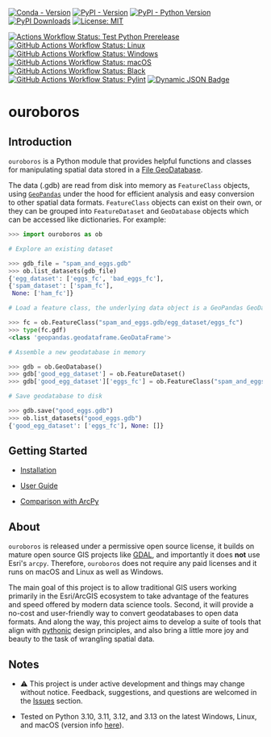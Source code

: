[![Conda - Version](https://img.shields.io/conda/vn/conda-forge/ouroboros-gis.svg)](https://anaconda.org/conda-forge/ouroboros-gis)
[![PyPI - Version](https://img.shields.io/pypi/v/ouroboros-gis)](https://pypi.org/project/ouroboros-gis/)
[![PyPI - Python Version](https://img.shields.io/pypi/pyversions/ouroboros-gis)](https://pypi.org/project/ouroboros-gis/)
[![PyPI Downloads](https://static.pepy.tech/badge/ouroboros-gis/month)](https://pepy.tech/projects/ouroboros-gis)
[![License: MIT](https://img.shields.io/badge/License-MIT-lightgrey.svg?logo=)](https://github.com/corbel-spatial/ouroboros/blob/main/LICENSE)

[![Actions Workflow Status: Test Python Prerelease](https://img.shields.io/github/actions/workflow/status/corbel-spatial/ouroboros/py-prerelease.yml?label=3.14-rc2
)](https://github.com/corbel-spatial/ouroboros/actions/workflows/py-prerelease.yml)
[![GitHub Actions Workflow Status: Linux](https://img.shields.io/github/actions/workflow/status/corbel-spatial/ouroboros/pytest-linux.yml?label=Linux&logo=linux&logoColor=white)](https://github.com/corbel-spatial/ouroboros/actions/workflows/pytest-linux.yml)
[![GitHub Actions Workflow Status: Windows](https://img.shields.io/github/actions/workflow/status/corbel-spatial/ouroboros/pytest-windows.yml?label=Windows)](https://github.com/corbel-spatial/ouroboros/actions/workflows/pytest-windows.yml)
[![GitHub Actions Workflow Status: macOS](https://img.shields.io/github/actions/workflow/status/corbel-spatial/ouroboros/pytest-macos.yml?label=macOS)](https://github.com/corbel-spatial/ouroboros/actions/workflows/pytest-macos.yml)
[![GitHub Actions Workflow Status: Black](https://img.shields.io/github/actions/workflow/status/corbel-spatial/ouroboros/black.yml?label=Black)](https://github.com/corbel-spatial/ouroboros/actions/workflows/black.yml)
[![GitHub Actions Workflow Status: Pylint](https://img.shields.io/github/actions/workflow/status/corbel-spatial/ouroboros/pylint.yml?label=Pylint)](https://github.com/corbel-spatial/ouroboros/actions/workflows/pylint.yml)
[![Dynamic JSON Badge](https://img.shields.io/badge/dynamic/json?url=https%3A%2F%2Fraw.githubusercontent.com%2Fcorbel-spatial%2Fouroboros%2Frefs%2Fheads%2Fmain%2Fdocs%2Fpytest_coverage.json&query=%24.totals.percent_covered_display&suffix=%25&label=coverage&color=brightgreen)](https://raw.githubusercontent.com/corbel-spatial/ouroboros/refs/heads/main/docs/pytest_coverage.json)

# ouroboros

## Introduction

`ouroboros` is a Python module that provides helpful functions and classes for manipulating spatial data stored in a [File GeoDatabase](https://en.wikipedia.org/wiki/Geodatabase_(Esri)). 

The data (.gdb) are read from disk into memory as `FeatureClass` objects, using [`GeoPandas`](https://geopandas.org/en/stable/getting_started/introduction.html) 
under the hood for efficient analysis and easy conversion to other spatial data formats.
`FeatureClass` objects can exist on their own, or they can be grouped into `FeatureDataset` and `GeoDatabase` objects 
which can be accessed like dictionaries. For example:

```python
>>> import ouroboros as ob

# Explore an existing dataset

>>> gdb_file = "spam_and_eggs.gdb"
>>> ob.list_datasets(gdb_file)
{'egg_dataset': ['eggs_fc', 'bad_eggs_fc'],
{'spam_dataset': ['spam_fc'],
 None: ['ham_fc']}

# Load a feature class, the underlying data object is a GeoPandas GeoDataFrame

>>> fc = ob.FeatureClass("spam_and_eggs.gdb/egg_dataset/eggs_fc")
>>> type(fc.gdf)
<class 'geopandas.geodataframe.GeoDataFrame'>

# Assemble a new geodatabase in memory

>>> gdb = ob.GeoDatabase()
>>> gdb['good_egg_dataset'] = ob.FeatureDataset()
>>> gdb['good_egg_dataset']['eggs_fc'] = ob.FeatureClass("spam_and_eggs.gdb/eggs_fc")

# Save geodatabase to disk

>>> gdb.save("good_eggs.gdb")
>>> ob.list_datasets("good_eggs.gdb")
{'good_egg_dataset': ['eggs_fc'], None: []}
```

## Getting Started

- [Installation](https://ouroboros-gis.readthedocs.io/en/latest/installation.html)

- [User Guide](https://ouroboros-gis.readthedocs.io/en/latest/user_guide.html)
 
- [Comparison with ArcPy](https://ouroboros-gis.readthedocs.io/en/latest/notebooks/arcpy_comparison.html)

## About

`ouroboros` is released under a permissive open source license, it builds on mature open source GIS projects like 
[GDAL](https://gdal.org/), and importantly it does **not** use Esri's `arcpy`.
Therefore, `ouroboros` does not require any paid licenses and it runs on macOS and Linux as well as Windows.

The main goal of this project is to allow traditional GIS users working primarily in the Esri/ArcGIS ecosystem to take
advantage of the features and speed offered by modern data science tools. Second, it will provide a no-cost and
user-friendly way to convert geodatabases to open data formats. And along the way, this project aims to develop a 
suite of tools that align with [pythonic](https://peps.python.org/pep-0020/) design principles, and also bring a
little more joy and beauty to the task of wrangling spatial data.

## Notes

- ⚠️ This project is under active development and things may change without notice. Feedback, suggestions, and questions are welcomed in the [Issues](https://github.com/corbel-spatial/ouroboros/issues) section.

- Tested on Python 3.10, 3.11, 3.12, and 3.13 on the latest Windows, Linux, and macOS (version info [here](https://github.com/actions/runner-images)).
